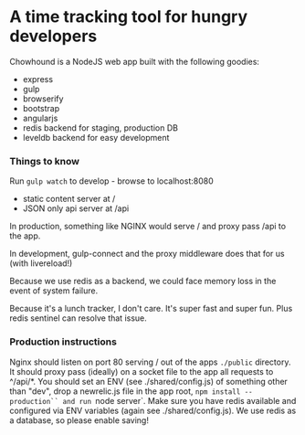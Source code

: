A time tracking tool for hungry developers
==================

Chowhound is a NodeJS web app built with the following goodies:

- express
- gulp
- browserify
- bootstrap
- angularjs
- redis backend for staging, production DB
- leveldb backend for easy development

### Things to know

Run `gulp watch` to develop - browse to localhost:8080

- static content server at /
- JSON only api server at /api

In production, something like NGINX would serve / and proxy pass /api to the app.

In development, gulp-connect and the proxy middleware does that for us (with livereload!)

Because we use redis as a backend, we could face memory loss in the event of system failure.

Because it's a lunch tracker, I don't care. It's super fast and super fun. Plus redis sentinel can resolve that issue.

### Production instructions

Nginx should listen on port 80 serving / out of the apps `./public` directory. It should proxy pass (ideally) on a socket file to the app all requests to ^/api/*. You should set an ENV (see ./shared/config.js) of something other than "dev", drop a newrelic.js file in the app root, `npm install --production`` and run `node server`. Make sure you have redis available and configured via ENV variables (again see ./shared/config.js). We use redis as a database, so please enable saving!
